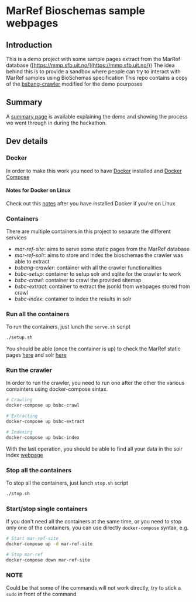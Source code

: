 # MarRef Bioschemas sample webpages

## Introduction

This is a demo project with some sample pages extract from the MarRef database ([https://mmp.sfb.uit.no/](https://mmp.sfb.uit.no/))
The idea behind this is to provide a sandbox where people can try to interact with MarRef samples using BioSchemas specification
This repo contains a copy of the [bsbang-crawler](https://github.com/justinccdev/bsbang-crawler) modified for the demo pourposes

## Summary
A [summary page](Summary.md) is available explaining the demo and showing the process we went through in during the hackathon.

## Dev details

### Docker

In order to make this work you need to have [Docker](https://www.docker.com/community-edition) installed and [Docker Compose ](https://docs.docker.com/compose/install/#prerequisites)

#### Notes for Docker on Linux
Check out this [notes](https://docs.docker.com/install/linux/linux-postinstall/) after you have installed Docker if you're on Linux

### Containers

There are multiple containers in this project to separate the different services

- *mar-ref-site*: aims to serve some static pages from the MarRef database
- *mar-ref-solr*: aims to store and index the bioschemas the crawler was able to extract
- *bsbang-crawler*: container with all the crawler functionalities
- *bsbc-setup*: container to setup solr and sqlite for the crawler to work
- *bsbc-crawl*: container to crawl the provided sitemap
- *bsbc-extract*: container to extract the jsonld from webpages stored from crawl
- *bsbc-index*: container to index the results in solr

### Run all the containers

To run the containers, just lunch the `serve.sh` script

```bash
./setup.sh
```

You should be able (once the container is up) to check the MarRef static pages [here](http://localhost:8080/) and solr [here](http://localhost:8983)

### Run the crawler

In order to run the crawler, you need to run one after the other the various containters using docker-compose sintax.

```bash
# Crawling
docker-compose up bsbc-crawl

# Extracting
docker-compose up bsbc-extract

# Indexing
docker-compose up bsbc-index
```

With the last operation, you should be able to find all your data in the solr index [webpage](http://localhost:8983/)

### Stop all the containers

To stop all the containers, just lunch `stop.sh` script

```bash
./stop.sh
```

### Start/stop single containers

If you don't need all the containers at the same time, or you need to stop only one of the containers, you can use directly `docker-compose` syntax, e.g.

```bash
# Start mar-ref-site
docker-compose up -d mar-ref-site

# Stop mar-ref
docker-compose down mar-ref-site
```

### NOTE

Could be that some of the commands will not work directly, try to stick a `sudo` in front of the command

